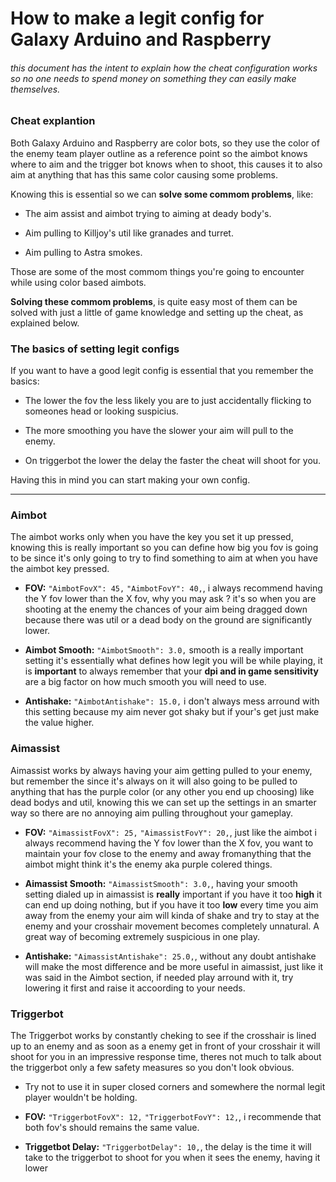 # How to make a legit config for Galaxy Arduino and Raspberry

###### this document has the intent to explain how the cheat configuration works so no one needs to spend money on something they can easily make themselves.

### Cheat explantion

Both Galaxy Arduino and Raspberry are color bots, so they use the color of the enemy team player outline as a reference point so the aimbot knows where to aim and the trigger bot knows when to shoot, this causes it to also aim at anything that has this same color causing some problems.

Knowing this is essential so we can **solve some commom problems**, like:

- The aim assist and aimbot trying to aiming at deady body's.
  
- Aim pulling to Killjoy's util like granades and turret.
  
- Aim pulling to Astra smokes.
  

Those are some of the most commom things you're going to encounter while using color based aimbots.

**Solving these commom problems**, is quite easy most of them can be solved with just a little of game knowledge and setting up the cheat, as explained below.

### The basics of setting legit configs

If you want to have a good legit config is essential that you remember the basics:

- The lower the fov the less likely you are to just accidentally flicking to someones head or looking suspicius.
  
- The more smoothing you have the slower your aim will pull to the enemy.
  
- On triggerbot the lower the delay the faster the cheat will shoot for you.
  

Having this in mind you can start making your own config.

---

### Aimbot

The aimbot works only when you have the key you set it up pressed, knowing this is really important so you can define how big you fov is going to be since it's only going to try to find something to aim at when you have the aimbot key pressed.

- **FOV:** `"AimbotFovX": 45,` `"AimbotFovY": 40,`, i always recommend having the Y fov lower than the X fov, why you may ask ? it's so when you are shooting at the enemy the chances of your aim being dragged down because there was util or a dead body on the ground are significantly lower.

- **Aimbot Smooth:** `"AimbotSmooth": 3.0,` smooth is a really important setting it's essentially what defines how legit you will be while playing, it is **important** to always remember that your **dpi and in game sensitivity** are a big factor on how much smooth you will need to use.

- **Antishake:** `"AimbotAntishake": 15.0,` i don't always mess arround with this setting because my aim never got shaky but if your's get just make the value higher.


### Aimassist
Aimassist works by always having your aim getting pulled to your enemy, but remember the since it's always on it will also going to be pulled to anything that has the purple color (or any other you end up choosing) like dead bodys and util, knowing this we can set up the settings in an smarter way so there are no annoying aim pulling throughout your gameplay.

- **FOV:** `"AimassistFovX": 25,` `"AimassistFovY": 20,`, just like the aimbot i always recommend having the Y fov lower than the X fov, you want to maintain your fov close to the enemy and away fromanything that the aimbot might think it's the enemy aka purple colered things.

- **Aimassist Smooth:** `"AimassistSmooth": 3.0,`, having your smooth setting dialed up in aimassist is **really** important if you have it too **high** it can end up doing nothing, but if you have it too **low** every time you aim away from the enemy your aim will kinda of shake and try to stay at the enemy and your crosshair movement becomes completely unnatural. A great way of becoming extremely suspicious in one play.

- **Antishake:** `"AimassistAntishake": 25.0,`, without any doubt antishake will make the most difference and be more useful in aimassist, just like it was said in the Aimbot section, if needed play arround with it, try lowering it first and raise it accoording to your needs.  

### Triggerbot

The Triggerbot works by constantly cheking to see if the crosshair is lined up to an enemy and as soon as a enemy get in front of your crosshair it will shoot for you in an impressive response time, theres not much to talk about the triggerbot only a few safety measures so you don't look obvious.

- Try not to use it in super closed corners and somewhere the normal legit player wouldn't be holding.

- **FOV:** `"TriggerbotFovX": 12,` `"TriggerbotFovY": 12,`, i recommende that both fov's should remains the same value.

- **Triggetbot Delay:** `"TriggerbotDelay": 10,`, the delay is the time it will take to the triggerbot to shoot for you when it sees the enemy, having it lower






